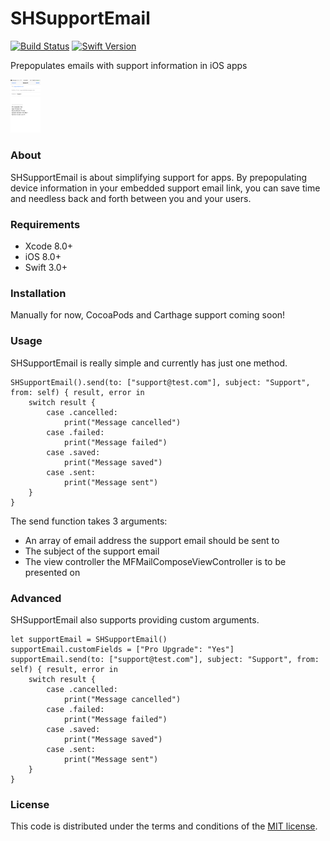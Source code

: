 # SHSupportEmail
[![Build Status](https://travis-ci.org/schayes04/SHSupportEmail.svg?branch=master)](https://travis-ci.org/schayes04/SHSupportEmail) [![Swift Version](https://img.shields.io/badge/Swift-3.0+-F16D39.svg?style=flat)](https://developer.apple.com/swift)

Prepopulates emails with support information in iOS apps

<img src="/Screenshot.PNG" width="48">

### About
SHSupportEmail is about simplifying support for apps. By prepopulating device information in your embedded support email link, you can save time and needless back and forth between you and your users.

### Requirements
- Xcode 8.0+
- iOS 8.0+
- Swift 3.0+

### Installation
Manually for now, CocoaPods and Carthage support coming soon!

### Usage
SHSupportEmail is really simple and currently has just one method.

    SHSupportEmail().send(to: ["support@test.com"], subject: "Support", from: self) { result, error in
        switch result {
            case .cancelled:
                print("Message cancelled")
            case .failed:
                print("Message failed")
            case .saved:
                print("Message saved")
            case .sent:
                print("Message sent")
        }
    }

The send function takes 3 arguments:
- An array of email address the support email should be sent to
- The subject of the support email
- The view controller the MFMailComposeViewController is to be presented on

### Advanced
SHSupportEmail also supports providing custom arguments.

    let supportEmail = SHSupportEmail()
    supportEmail.customFields = ["Pro Upgrade": "Yes"]
    supportEmail.send(to: ["support@test.com"], subject: "Support", from: self) { result, error in
        switch result {
            case .cancelled:
                print("Message cancelled")
            case .failed:
                print("Message failed")
            case .saved:
                print("Message saved")
            case .sent:
                print("Message sent")
        }
    }

### License

This code is distributed under the terms and conditions of the [MIT license](LICENSE).

